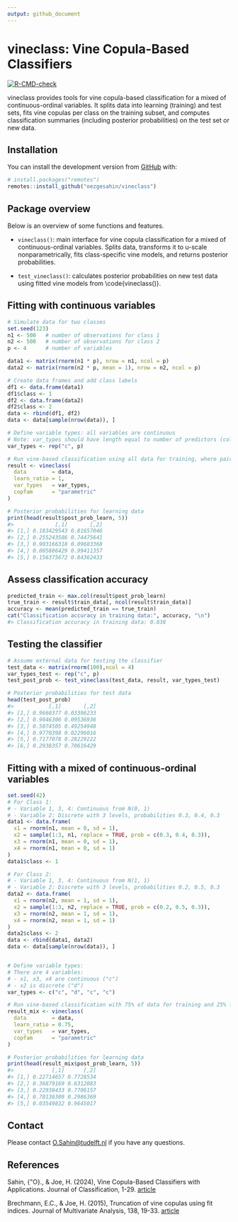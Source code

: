 ```yaml
---
output: github_document
---
```


<!-- README.md is generated from README.Rmd. Please edit that file -->



# vineclass: Vine Copula-Based Classifiers

<!-- badges: start -->
[![R-CMD-check](https://github.com/oezgesahin/vineclass/workflows/R-CMD-check/badge.svg)](https://github.com/oezgesahin/vineclass/actions)
<!-- badges: end -->

vineclass provides tools for vine copula-based classification for a mixed of continuous-ordinal variables. It splits data into learning (training) and test sets, fits vine copulas per class on the training subset, and computes classification summaries (including posterior probabilities) on the test set or new data.

## Installation

You can install the development version from [GitHub](https://github.com/oezgesahin) with:

``` r
# install.packages("remotes")
remotes::install_github("oezgesahin/vineclass")
```
## Package overview

Below is an overview of some functions and features. 

* ```vineclass()```: main interface for vine copula classification for a mixed of continuous-ordinal variables. Splits data, transforms it to u-scale nonparametrically, fits class-specific vine models, and returns posterior probabilities.

* ```test_vineclass()```: calculates posterior probabilities on new test data using fitted vine models from \code{vineclass()}.

## Fitting with continuous variables

```r
# Simulate data for two classes
set.seed(123)
n1 <- 500   # number of observations for class 1
n2 <- 500   # number of observations for class 2
p <- 4      # number of variables

data1 <- matrix(rnorm(n1 * p), nrow = n1, ncol = p)
data2 <- matrix(rnorm(n2 * p, mean = 1), nrow = n2, ncol = p)

# Create data frames and add class labels
df1 <- data.frame(data1)
df1$class <- 1
df2 <- data.frame(data2)
df2$class <- 2
data <- rbind(df1, df2)
data <- data[sample(nrow(data)), ]

# Define variable types: all variables are continuous
# Note: var_types should have length equal to number of predictors (columns minus the class label)
var_types <- rep("c", p)

# Run vine-based classification using all data for training, where pair copulas are parametric.
result <- vineclass(
  data        = data,
  learn_ratio = 1,
  var_types   = var_types,
  copfam      = "parametric"
)

# Posterior probabilities for learning data
print(head(result$post_prob_learn, 5))
#>             [,1]       [,2]
#> [1,] 0.183429543 0.81657046
#> [2,] 0.255243586 0.74475641
#> [3,] 0.903166318 0.09683368
#> [4,] 0.005886429 0.99411357
#> [5,] 0.156375672 0.84362433
```

## Assess classification accuracy

```r
predicted_train <- max.col(result$post_prob_learn)
true_train <- result$train_data[, ncol(result$train_data)]
accuracy <- mean(predicted_train == true_train)
cat("Classification accuracy in training data:", accuracy, "\n")
#> Classification accuracy in training data: 0.838
```

## Testing the classifier

```r
# Assume external data for testing the classifier
test_data <- matrix(rnorm(100),ncol = 4)
var_types_test <- rep("c", p)
test_post_prob <- test_vineclass(test_data, result, var_types_test)

# Posterior probabilities for test data
head(test_post_prob)
#>           [,1]       [,2]
#> [1,] 0.9660377 0.03396233
#> [2,] 0.9046306 0.09536936
#> [3,] 0.5074505 0.49254948
#> [4,] 0.9770398 0.02296016
#> [5,] 0.7177078 0.28229222
#> [6,] 0.2938357 0.70616429
```


## Fitting with a mixed of continuous-ordinal variables

```r
set.seed(42)
# For Class 1:
# - Variable 1, 3, 4: Continuous from N(0, 1)
# - Variable 2: Discrete with 3 levels, probabilities 0.3, 0.4, 0.3
data1 <- data.frame(
  x1 = rnorm(n1, mean = 0, sd = 1),
  x2 = sample(1:3, n1, replace = TRUE, prob = c(0.3, 0.4, 0.3)),
  x3 = rnorm(n1, mean = 0, sd = 1),
  x4 = rnorm(n1, mean = 0, sd = 1)
)
data1$class <- 1

# For Class 2:
# - Variable 1, 3, 4: Continuous from N(1, 1)
# - Variable 2: Discrete with 3 levels, probabilities 0.2, 0.5, 0.3
data2 <- data.frame(
  x1 = rnorm(n2, mean = 1, sd = 1),
  x2 = sample(1:3, n2, replace = TRUE, prob = c(0.2, 0.5, 0.3)),
  x3 = rnorm(n2, mean = 1, sd = 1),
  x4 = rnorm(n2, mean = 1, sd = 1)
)
data2$class <- 2
data <- rbind(data1, data2)
data <- data[sample(nrow(data)), ]


# Define variable types:
# There are 4 variables:
# - x1, x3, x4 are continuous ("c")
# - x2 is discrete ("d")
var_types <- c("c", "d", "c", "c")

# Run vine-based classification with 75% of data for training and 25% for testing.
result_mix <- vineclass(
  data        = data,
  learn_ratio = 0.75,
  var_types   = var_types,
  copfam      = "parametric"
)

# Posterior probabilities for learning data
print(head(result_mix$post_prob_learn, 5))
#>            [,1]      [,2]
#> [1,] 0.22714657 0.7728534
#> [2,] 0.36879169 0.6312083
#> [3,] 0.22938433 0.7706157
#> [4,] 0.70136309 0.2986369
#> [5,] 0.03549832 0.9645017
```

## Contact

Please contact O.Sahin@tudelft.nl if you have any questions.

## References

Sahin, {\"O}., \&  Joe, H. (2024), Vine Copula-Based Classifiers with Applications. Journal of Classification, 1-29. [article](https://link.springer.com/article/10.1007/s00357-024-09494-y)

Brechmann, E.C., \&  Joe, H. (2015), Truncation of vine copulas using fit indices. Journal of Multivariate Analysis, 138, 19-33. [article](https://doi.org/10.1016/j.jmva.2015.02.012)

